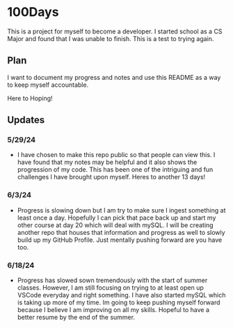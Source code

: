 # 100Days

This is a project for myself to become a developer. I started school as a CS
Major and found that I was unable to finish. This is a test to trying again.

## Plan

I want to document my progress and notes and use this README as a way to keep
myself accountable.

Here to Hoping!

## Updates

### 5/29/24

- I have chosen to make this repo public so that people can view this. I have found that
  my notes may be helpful and it also shows the progression of my code. This has been one
  of the intriguing and fun challenges I have brought upon myself. Heres to another 13 days!

### 6/3/24

- Progress is slowing down but I am try to make sure I ingest something at least once a
  day. Hopefully I can pick that pace back up and start my other course at day 20 which will
  deal with mySQL. I will be creating another repo that houses that information and progress
  as well to slowly build up my GitHub Profile. Just mentally pushing forward are you have
  too.

### 6/18/24

- Progress has slowed sown tremendously with the start of summer classes. However, I am still
  focusing on trying to at least open up VSCode everyday and right something. I have also started
  mySQL which is taking up more of my time. Im going to keep pushing myself forward because I
  believe I am improving on all my skills. Hopeful to have a better resume by the end of the summer.
